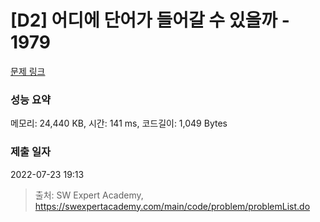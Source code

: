 # [D2] 어디에 단어가 들어갈 수 있을까 - 1979 

[문제 링크](https://swexpertacademy.com/main/code/problem/problemDetail.do?contestProbId=AV5PuPq6AaQDFAUq) 

### 성능 요약

메모리: 24,440 KB, 시간: 141 ms, 코드길이: 1,049 Bytes

### 제출 일자

2022-07-23 19:13



> 출처: SW Expert Academy, https://swexpertacademy.com/main/code/problem/problemList.do